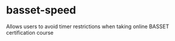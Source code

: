 # basset-speed
Allows users to avoid timer restrictions when taking online BASSET certification course
